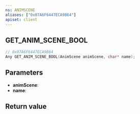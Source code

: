 ```yaml
---
ns: ANIMSCENE
aliases: ["0x07A6F6447ECA9B64"]
apiset: client
---
```

## GET_ANIM_SCENE_BOOL

```c
// 0x07A6F6447ECA9B64
Any GET_ANIM_SCENE_BOOL(AnimScene animScene, char* name);
```


## Parameters
* **animScene**:
* **name**:

## Return value
